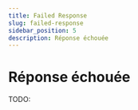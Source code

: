 ```yaml
---
title: Failed Response
slug: failed-response
sidebar_position: 5
description: Réponse échouée
---
```


# Réponse échouée

TODO: